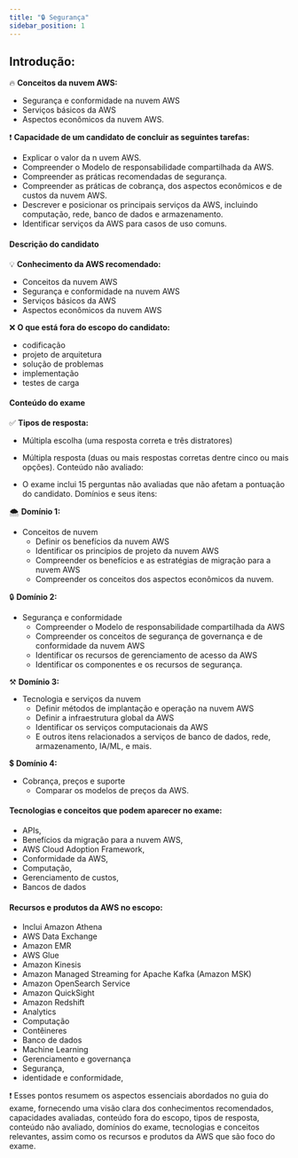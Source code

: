 ```yaml
---
title: "🔒 Segurança"
sidebar_position: 1
---
```


## Introdução:

🔥 **Conceitos da nuvem AWS:**

- Segurança e conformidade na nuvem AWS
- Serviços básicos da AWS
- Aspectos econômicos da nuvem AWS​​.

❗ **Capacidade de um candidato de concluir as seguintes tarefas:**

- Explicar o valor da n uvem AWS.
- Compreender o Modelo de responsabilidade compartilhada da AWS.
- Compreender as práticas recomendadas de segurança.
- Compreender as práticas de cobrança, dos aspectos econômicos e de custos da
nuvem AWS.
- Descrever e posicionar os principais serviços da AWS, incluindo computação,
rede, banco de dados e armazenamento.
- Identificar serviços da AWS para casos de uso comuns.

#### Descrição do candidato

💡 **Conhecimento da AWS recomendado:**
- Conceitos da nuvem AWS
- Segurança e conformidade na nuvem AWS
- Serviços básicos da AWS
- Aspectos econômicos da nuvem AWS

❌ **O que está fora do escopo do candidato:**

- codificação
- projeto de arquitetura
- solução de problemas
- implementação
- testes de carga 

#### Conteúdo do exame

✅ **Tipos de resposta:**

- Múltipla escolha (uma resposta correta e três distratores)
- Múltipla resposta (duas ou mais respostas corretas dentre cinco ou mais opções)​​.
Conteúdo não avaliado:

- O exame inclui 15 perguntas não avaliadas que não afetam a pontuação do candidato​​.
Domínios e seus itens:

🌨️ **Domínio 1:** 
- Conceitos de nuvem
    - Definir os benefícios da nuvem AWS
    - Identificar os princípios de projeto da nuvem AWS
    - Compreender os benefícios e as estratégias de migração para a nuvem AWS
    - Compreender os conceitos dos aspectos econômicos da nuvem​​.

🔒 **Domínio 2:**
- Segurança e conformidade
    - Compreender o Modelo de responsabilidade compartilhada da AWS
    - Compreender os conceitos de segurança de governança e de conformidade da nuvem AWS
    - Identificar os recursos de gerenciamento de acesso da AWS
    - Identificar os componentes e os recursos de segurança​​.

⚒️ **Domínio 3:**
- Tecnologia e serviços da nuvem
    - Definir métodos de implantação e operação na nuvem AWS
    - Definir a infraestrutura global da AWS
    - Identificar os serviços computacionais da AWS
    - E outros itens relacionados a serviços de banco de dados, rede, armazenamento, IA/ML, e mais​​.

💲 **Domínio 4:** 
- Cobrança, preços e suporte
    - Comparar os modelos de preços da AWS​​.

#### Tecnologias e conceitos que podem aparecer no exame:

- APIs, 
- Benefícios da migração para a nuvem AWS, 
- AWS Cloud Adoption Framework, 
- Conformidade da AWS, 
- Computação, 
- Gerenciamento de custos, 
- Bancos de dados

#### Recursos e produtos da AWS no escopo:

- Inclui Amazon Athena
- AWS Data Exchange
- Amazon EMR
- AWS Glue
- Amazon Kinesis 
- Amazon Managed Streaming for Apache Kafka (Amazon MSK)
- Amazon OpenSearch Service
- Amazon QuickSight 
- Amazon Redshift
- Analytics
- Computação
- Contêineres
- Banco de dados
- Machine Learning
- Gerenciamento e governança
- Segurança, 
- identidade e conformidade, 

❗ Esses pontos resumem os aspectos essenciais abordados no guia do exame, fornecendo uma visão clara dos conhecimentos recomendados, capacidades avaliadas, conteúdo fora do escopo, tipos de resposta, conteúdo não avaliado, domínios do exame, tecnologias e conceitos relevantes, assim como os recursos e produtos da AWS que são foco do exame.
